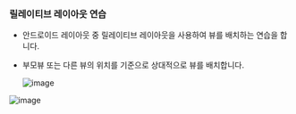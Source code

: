 ### 릴레이티브 레이아웃 연습
* 안드로이드 레이아웃 중 릴레이티브 레이아웃을 사용하여 뷰를 배치하는 연습을 합니다.
* 부모뷰 또는 다른 뷰의 위치를 기준으로 상대적으로 뷰를 배치합니다.


  ![image](https://github.com/user-attachments/assets/1c20019e-13ce-49bf-a355-b91a7b1f8a3b)


![image](https://github.com/user-attachments/assets/7e0d0737-e572-4fad-94b5-07dac6d0be41)
